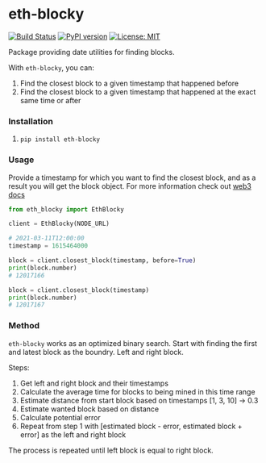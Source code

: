 # eth-blocky
[![Build Status](https://vonum.semaphoreci.com/badges/eth-blocky.svg)](https://vonum.semaphoreci.com/projects/eth-blocky)
[![PyPI version](https://badge.fury.io/py/eth-blocky.svg)](https://badge.fury.io/py/eth-blocky)
[![License: MIT](https://img.shields.io/badge/License-MIT-yellow.svg)](https://opensource.org/licenses/MIT)

Package providing date utilities for finding blocks.

With `eth-blocky`, you can:
1. Find the closest block to a given timestamp that happened before
2. Find the closest block to a given timestamp that happened at the exact same
   time or after

### Installation
1. `pip install eth-blocky`

### Usage
Provide a timestamp for which you want to find the closest block, and as a
result you will get the block object. For more information check out [web3
docs](https://web3py.readthedocs.io/en/stable/)

```Python
from eth_blocky import EthBlocky

client = EthBlocky(NODE_URL)

# 2021-03-11T12:00:00
timestamp = 1615464000

block = client.closest_block(timestamp, before=True)
print(block.number)
# 12017166

block = client.closest_block(timestamp)
print(block.number)
# 12017167
```

### Method
`eth-blocky` works as an optimized binary search.
Start with finding the first and latest block as the boundry. Left and right
block.

Steps:
1. Get left and right block and their timestamps
2. Calculate the average time for blocks to being mined in this time range
3. Estimate distance from start block based on timestamps [1, 3, 10] -> 0.3
4. Estimate wanted block based on distance
5. Calculate potential error
6. Repeat from step 1 with [estimated block - error, estimated block + error] as
   the left and right block

The process is repeated until left block is equal to right block.
